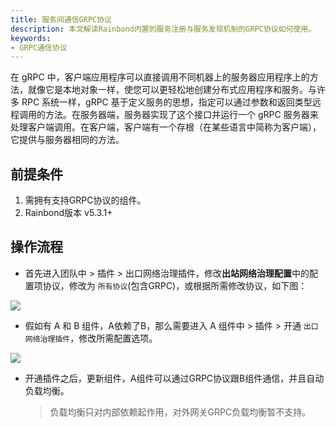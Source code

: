 ```yaml
---
title: 服务间通信GRPC协议
description: 本文解读Rainbond内置的服务注册与服务发现机制的GRPC协议如何使用。
keywords:
- GRPC通信协议
---
```



在 gRPC 中，客户端应用程序可以直接调用不同机器上的服务器应用程序上的方法，就像它是本地对象一样，使您可以更轻松地创建分布式应用程序和服务。与许多 RPC 系统一样，gRPC 基于定义服务的思想，指定可以通过参数和返回类型远程调用的方法。在服务器端，服务器实现了这个接口并运行一个 gRPC 服务器来处理客户端调用。在客户端，客户端有一个存根（在某些语言中简称为客户端），它提供与服务器相同的方法。

## 前提条件

1. 需拥有支持GRPC协议的组件。
2. Rainbond版本 v5.3.1+


## 操作流程

* 首先进入团队中 > 插件 > 出口网络治理插件，修改**出站网络治理配置**中的配置项协议，修改为 `所有协议`(包含GRPC)，或根据所需修改协议，如下图：

![](https://grstatic.oss-cn-shanghai.aliyuncs.com/docs/5.3/user-manual/component-connection/GRPC.png)

* 假如有 A 和 B 组件，A依赖了B，那么需要进入 A 组件中 > 插件 > 开通 `出口网络治理插件`，修改所需配置选项。

![](https://grstatic.oss-cn-shanghai.aliyuncs.com/docs/5.3/user-manual/component-connection/GRPC_PORT.png)

* 开通插件之后，更新组件，A组件可以通过GRPC协议跟B组件通信，并且自动负载均衡。

  > 负载均衡只对内部依赖起作用，对外网关GRPC负载均衡暂不支持。
